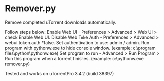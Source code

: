 # Remover.py
Remove completed uTorrent downloads automatically.

Follow steps below:
Enable Web UI - Preferences > Advanced > Web UI > check Enable Web UI.
Disable Web Toke Auth - Preferences > Advanced > webui.token.auth *false.
Set authentication to use: admin / admin.
Run program with pythonw.exe to hide console window. (example: c:\program files\python\pythonw.exe)
Set program to run - Advanced > Run Program > Run this program when a torrent finishes. (example: c:\pythonw.exe remover.py)

Tested and works on uTorrentPro 3.4.2 (build 38397)
